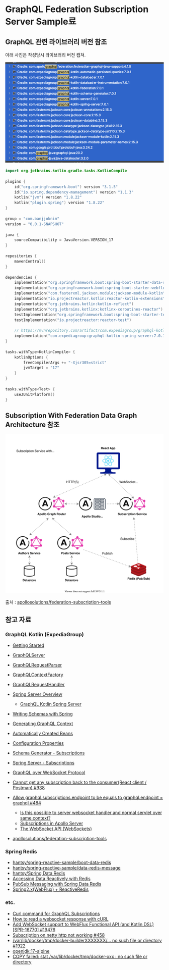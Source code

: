 # GraphQL Federation Subscription Server Sample료

## GraphQL 관련 라이브러리 버전 참조

아래 사진은 작성당시 라이브러리 버전 캡쳐.

![img.png](libraries.png)

```kotlin
import org.jetbrains.kotlin.gradle.tasks.KotlinCompile

plugins {
	id("org.springframework.boot") version "3.1.5"
	id("io.spring.dependency-management") version "1.1.3"
	kotlin("jvm") version "1.8.22"
	kotlin("plugin.spring") version "1.8.22"
}

group = "com.banjjoknim"
version = "0.0.1-SNAPSHOT"

java {
	sourceCompatibility = JavaVersion.VERSION_17
}

repositories {
	mavenCentral()
}

dependencies {
	implementation("org.springframework.boot:spring-boot-starter-data-redis-reactive")
	implementation("org.springframework.boot:spring-boot-starter-webflux")
	implementation("com.fasterxml.jackson.module:jackson-module-kotlin")
	implementation("io.projectreactor.kotlin:reactor-kotlin-extensions")
	implementation("org.jetbrains.kotlin:kotlin-reflect")
	implementation("org.jetbrains.kotlinx:kotlinx-coroutines-reactor")
	testImplementation("org.springframework.boot:spring-boot-starter-test")
	testImplementation("io.projectreactor:reactor-test")

	// https://mvnrepository.com/artifact/com.expediagroup/graphql-kotlin-spring-server
	implementation("com.expediagroup:graphql-kotlin-spring-server:7.0.1")
}

tasks.withType<KotlinCompile> {
	kotlinOptions {
		freeCompilerArgs += "-Xjsr305=strict"
		jvmTarget = "17"
	}
}

tasks.withType<Test> {
	useJUnitPlatform()
}

```

## Subscription With Federation Data Graph Architecture 참조

![architecture.svg](..%2Farchitecture.svg)

출처 : [apollosolutions/federation-subscription-tools](https://github.com/apollosolutions/federation-subscription-tools)

## 참고 자료

### GraphQL Kotlin (ExpediaGroup)

- [Getting Started](https://opensource.expediagroup.com/graphql-kotlin/docs)
- [GraphQLServer](https://opensource.expediagroup.com/graphql-kotlin/docs/server/graphql-server)
- [GraphQLRequestParser](https://opensource.expediagroup.com/graphql-kotlin/docs/server/graphql-request-parser)
- [GraphQLContextFactory](https://opensource.expediagroup.com/graphql-kotlin/docs/server/graphql-context-factory)
- [GraphQLRequestHandler](https://opensource.expediagroup.com/graphql-kotlin/docs/server/graphql-request-handler)


- [Spring Server Overview](https://opensource.expediagroup.com/graphql-kotlin/docs/server/spring-server/spring-overview)
  - [GraphQL Kotlin Spring Server](https://github.com/ExpediaGroup/graphql-kotlin/tree/master/servers/graphql-kotlin-spring-server)
- [Writing Schemas with Spring](https://opensource.expediagroup.com/graphql-kotlin/docs/server/spring-server/spring-schema)
- [Generating GraphQL Context](https://opensource.expediagroup.com/graphql-kotlin/docs/server/spring-server/spring-graphql-context)
- [Automatically Created Beans](https://opensource.expediagroup.com/graphql-kotlin/docs/server/spring-server/spring-beans)
- [Configuration Properties](https://opensource.expediagroup.com/graphql-kotlin/docs/server/spring-server/spring-properties)
- [Schema Generator - Subscriptions](https://opensource.expediagroup.com/graphql-kotlin/docs/schema-generator/execution/subscriptions/)
- [Spring Server - Subscriptions](https://opensource.expediagroup.com/graphql-kotlin/docs/server/spring-server/spring-subscriptions)

- [GraphQL over WebSocket Protocol](https://github.com/enisdenjo/graphql-ws/blob/master/PROTOCOL.md)

- [Cannot get any subscription back to the consumer(React client / Postman) #938](https://github.com/ExpediaGroup/graphql-kotlin/issues/938)
- [Allow graphql.subscriptions.endpoint to be equals to graphql.endpoint = graphql #484](https://github.com/ExpediaGroup/graphql-kotlin/issues/484)
  - [Is this possible to server websocket handler and normal servlet over same context?](https://stackoverflow.com/questions/48006498/is-this-possible-to-server-websocket-handler-and-normal-servlet-over-same-contex)
  - [Subscriptions in Apollo Server](https://www.apollographql.com/docs/apollo-server/data/subscriptions/)
  - [The WebSocket API (WebSockets)](https://developer.mozilla.org/en-US/docs/Web/API/WebSockets_API)

- [apollosolutions/federation-subscription-tools](https://github.com/apollosolutions/federation-subscription-tools)

### Spring Redis

- [hantsy/spring-reactive-sample/boot-data-redis](https://github.com/hantsy/spring-reactive-sample/tree/master/boot-data-redis)
- [hantsy/spring-reactive-sample/data-redis-message](https://github.com/hantsy/spring-reactive-sample/tree/master/data-redis-message)
- [hantsy/Spring Data Redis](https://hantsy.github.io/spring-reactive-sample/data/data-redis.html)
- [Accessing Data Reactively with Redis](https://spring.io/guides/gs/spring-data-reactive-redis/)
- [PubSub Messaging with Spring Data Redis](https://www.baeldung.com/spring-data-redis-pub-sub)
- [Spring2.x(WebFlux) + ReactiveRedis](https://warpgate3.tistory.com/entry/Spring2xWebFlux-ReactiveRedis)

### etc.

- [Curl command for GraphQL Subscriptions](https://stackoverflow.com/questions/73232291/curl-command-for-graphql-subscriptions)
- [How to read a websocket response with cURL](https://stackoverflow.com/questions/47860689/how-to-read-a-websocket-response-with-curl)
- [Add WebSocket support to WebFlux Functional API (and Kotlin DSL) [SPR-16770] #19476](https://github.com/spring-projects/spring-framework/issues/19476)
- [Subscription on netty http not working #458](https://github.com/spring-projects/spring-graphql/issues/458)
- [/var/lib/docker/tmp/docker-builderXXXXXXX/... no such file or directory #1922](https://github.com/docker/for-mac/issues/1922)
- [openjdk:17-alpine](https://hub.docker.com/layers/library/openjdk/17-alpine/images/sha256-a996cdcc040704ec6badaf5fecf1e144c096e00231a29188596c784bcf858d05)
- [COPY failed: stat /var/lib/docker/tmp/docker-xxx : no such file or directory](https://stackoverflow.com/questions/63455621/copy-failed-stat-var-lib-docker-tmp-docker-xxx-no-such-file-or-directory)
